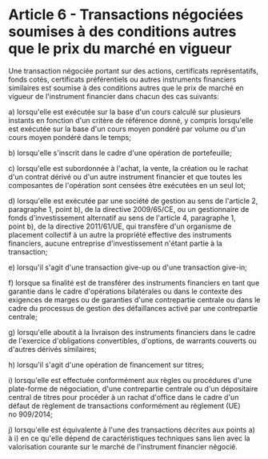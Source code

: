 # Article 6 - Transactions négociées soumises à des conditions autres que le prix du marché en vigueur


Une transaction négociée portant sur des actions, certificats représentatifs, fonds cotés, certificats préférentiels ou autres instruments financiers similaires est soumise à des conditions autres que le prix de marché en vigueur de l'instrument financier dans chacun des cas suivants:

a) lorsqu'elle est exécutée sur la base d'un cours calculé sur plusieurs instants en fonction d'un critère de référence donné, y compris lorsqu'elle est exécutée sur la base d'un cours moyen pondéré par volume ou d'un cours moyen pondéré dans le temps;

b) lorsqu'elle s'inscrit dans le cadre d'une opération de portefeuille;

c) lorsqu'elle est subordonnée à l'achat, la vente, la création ou le rachat d'un contrat dérivé ou d'un autre instrument financier et que toutes les composantes de l'opération sont censées être exécutées en un seul lot;

d) lorsqu'elle est exécutée par une société de gestion au sens de l'article 2, paragraphe 1, point b), de la directive 2009/65/CE, ou un gestionnaire de fonds d'investissement alternatif au sens de l'article 4, paragraphe 1, point b), de la directive 2011/61/UE, qui transfère d'un organisme de placement collectif à un autre la propriété effective des instruments financiers, aucune entreprise d'investissement n'étant partie à la transaction;

e) lorsqu'il s'agit d'une transaction give-up ou d'une transaction give-in;

f) lorsque sa finalité est de transférer des instruments financiers en tant que garantie dans le cadre d'opérations bilatérales ou dans le contexte des exigences de marges ou de garanties d'une contrepartie centrale ou dans le cadre du processus de gestion des défaillances activé par une contrepartie centrale;

g) lorsqu'elle aboutit à la livraison des instruments financiers dans le cadre de l'exercice d'obligations convertibles, d'options, de warrants couverts ou d'autres dérivés similaires;

h) lorsqu'il s'agit d'une opération de financement sur titres;

i) lorsqu'elle est effectuée conformément aux règles ou procédures d'une plate-forme de négociation, d'une contrepartie centrale ou d'un dépositaire central de titres pour procéder à un rachat d'office dans le cadre d'un défaut de règlement de transactions conformément au règlement (UE) no 909/2014;

j) lorsqu'elle est équivalente à l'une des transactions décrites aux points a) à i) en ce qu'elle dépend de caractéristiques techniques sans lien avec la valorisation courante sur le marché de l'instrument financier négocié.

